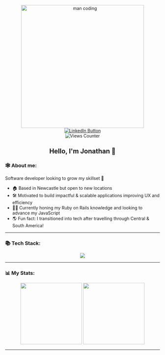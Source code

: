 <div id="header" align="center">
  <img height=400 src="https://i.giphy.com/media/v1.Y2lkPTc5MGI3NjExajQwa2ljcnMweWthbnJpdHp1OGNqd3drNjN1Y[…]MV9pbnRlcm5hbF9naWZfYnlfaWQmY3Q9Zw/R03zWv5p1oNSQd91EP/giphy.gif" alt="man coding">
  <div id="badges" align="center">
    <a href="https://www.linkedin.com/in/jonathan-burdis/"><img src="https://img.shields.io/badge/LinkedIn-21D588?logo=linkedin&logoColor=white&style=for-the-badge" alt="LinkedIn Button"></a>
    <br>
    <img src="https://komarev.com/ghpvc/?username=j-burdis&style=for-the-badge&color=21D588" alt="Views Counter"/>
  </div>
  <h2>Hello, I'm Jonathan 👋</h2>
</div>

### 🕸️ About me:
Software developer looking to grow my skillset 🌱
- 🏠 Based in Newcastle but open to new locations
- 🛠️ Motivated to build impactful & scalable applications improving UX and efficiency
- 🧑‍💻 Currently honing my Ruby on Rails knowledge and looking to advance my JavaScript
- 🌎 Fun fact: I transitioned into tech after travelling through Central & South America!

---

### 📚 Tech Stack:
<div align="center">
  <img src="https://skillicons.dev/icons?i=rails,ruby,js,html,css,sass,heroku,postgres,git">
</div>

---

### 📊 My Stats:

<div align="center">
  <img height=200 src="https://github-readme-stats.vercel.app/api/top-langs/?username=j-burdis&layout=compact&theme=vue-dark"> 
  <img height=200 src="https://github-readme-stats.vercel.app/api?username=j-burdis&show_icons=true&theme=vue-dark">
</div>

---
